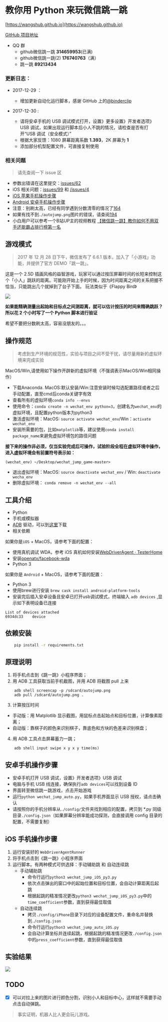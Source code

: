 # 教你用 Python 来玩微信跳一跳

[https://wangshub.github.io](https://wangshub.github.io)

[GitHub 项目地址](https://github.com/wangshub/wechat_jump_game)

* QQ 群
    * github微信跳一跳    **314659953**(已满)
    * github微信跳一跳(2) **176740763**（满）
    * 跳一跳 **89213434**

### **更新日志：**

* 2017-12-29 ：
  * 增加更新自动化运行脚本，感谢 GitHub 上的[@binderclip](https://github.com/binderclip)

* 2017-12-30 :
  * 请将安卓手机的 USB 调试模式打开，设置》更多设置》开发者选项》USB 调试，如果出现运行脚本后小人不跳的情况，请检查是否有打开“USB 调试（安全模式）”
  * 根据大家反馈：1080 屏幕距离系数 **1.393**，2K 屏幕为 **1**
  * 添加部分机型配置文件，可直接复制使用



### 相关问题

> 请先查阅一下 issue 区

- 参数出错请在这里提交：[issues/62](https://github.com/wangshub/wechat_jump_game/issues/62)
- iOS 相关问题：[issues/99](https://github.com/wangshub/wechat_jump_game/issues/99) 和
[/issues/4](https://github.com/wangshub/wechat_jump_game/issues/4)
- [iOS 苹果手机操作步骤](#ios-%E6%89%8B%E6%9C%BA%E6%93%8D%E4%BD%9C%E6%AD%A5%E9%AA%A4)
- [Android 安卓手机操作步骤](#%E5%AE%89%E5%8D%93%E6%89%8B%E6%9C%BA%E6%93%8D%E4%BD%9C%E6%AD%A5%E9%AA%A4)
- 注意：别刷太高，已经有同学遇到分数清零的情况了[164](https://github.com/wangshub/wechat_jump_game/issues/164)
- 如果有找不到`./autojump.png`图片的错误，请查阅[194](https://github.com/wangshub/wechat_jump_game/issues/194)
- 小白用户可以参考一个B站UP主的视频教程 [【微信跳一跳】教你如何不用双手还能霸占排行榜第一名](https://www.bilibili.com/video/av17796840/?redirectFrom=h5)

## 游戏模式

> 2017 年 12 月 28 日下午，微信发布了 6.6.1 版本，加入了「小游戏」功能，并提供了官方 DEMO「跳一跳」。

这是一个 2.5D 插画风格的益智游戏，玩家可以通过按压屏幕时间的长短来控制这个「小人」跳跃的距离。可能刚开始上手的时候，因为时间距离之间的关系把握不恰当，只能跳出几个就掉到了台子下面。
玩法类似于《Flappy Bird》

![](https://ws1.sinaimg.cn/large/c3a916a7gy1fmxe4gnfhnj20hs0a0t8q.jpg)

**如果能精确测量出起始和目标点之间测距离，就可以估计按压的时间来精确跳跃？所以花 2 个小时写了一个 Python 脚本进行验证**

希望不要把分数刷太高，容易没朋友的。。。

## 操作规范
> 考虑到生产环境的规范性，实验与项目之间不受干扰，请尽量用新的虚拟环境来完成实验

MacOS/Win,请使用如下操作开辟新的虚拟环境（不强调表示MacOS/Win相同操作）
- 下载Anaconda. MacOS:默认安装/Win:注意安装时候勾选配置路径或者之后手动配置，直至cmd后conda关键字有效
- 查看所有的虚拟环境`conda info --envs`
- 使用命令：`conda create -n wechat_env python=3`，创建名为`wechat_env`的虚拟环境，且配置python版本为python3
- 激活虚拟环境：MacOS: `source activate wechat_env`/Win：`activate wechat_env`
- 安装所需要的包，比如`matplotlib`等，建议使用`conda install package_name`来避免虚拟环境包的路径问题

**接下来的操作非必须，仅当实验完成后可操作，试验阶段全程在虚拟环境中操作，进入虚拟环境会有前置符号表示如：**
```
(wechat_env) ~/Desktop/wechat_jump_game-master>
```
- 退出虚拟环境：MacOS: `source deactivate wechat_env` / Win: `deactivate wecha_env`
- 删除虚拟环境： `conda remove -n wechat_env --all`


## 工具介绍

- Python
- 手机或模拟器
- [ADB](https://developer.android.com/studio/releases/platform-tools.html) 驱动，可以到[这里](https://adb.clockworkmod.com/)下载
- 相关依赖

如果你是`iOS` + MacOS，请参考下面的配置：
- 使用真机调试 WDA，参考 iOS 真机如何安装[WebDriverAgent · TesterHome](https://testerhome.com/topics/7220)
- 安装[openatx/facebook-wda](https://github.com/openatx/facebook-wda)
- Python 3

如果你是 `Android` + MacOS，请参考下面的配置：
- Python 3
- 使用brew进行安装 `brew cask install android-platform-tools`
- 安装完后插入安卓设备且安卓已打开usb调试模式，终端输入 `adb devices` ,显示如下表明设备已连接
```
List of devices attached
6934dc33	device
```

## 依赖安装

``` bash
    pip install -r requirements.txt
```

## 原理说明

1. 将手机点击到《跳一跳》小程序界面；
2. 用 ADB 工具获取当前手机截图，并用 ADB 将截图 pull 上来

```shell
    adb shell screencap -p /sdcard/autojump.png
    adb pull /sdcard/autojump.png .
```

3. 计算按压时间
  * 手动版：用 Matplotlib 显示截图，用鼠标点击起始点和目标位置，计算像素距离；
  * 自动版：靠棋子的颜色来识别棋子，靠底色和方块的色差来识别棋盘；

4. 用 ADB 工具点击屏幕蓄力一跳；

```shell
    adb shell input swipe x y x y time(ms)
```


## 安卓手机操作步骤

- 安卓手机打开 USB 调试，设置》开发者选项》USB 调试
- 电脑与手机 USB 线连接，确保执行`adb devices`可以找到设备 ID
- 界面转至微信跳一跳游戏，点击开始游戏
- 运行`python wechat_jump_auto.py`，如果手机界面显示 USB 授权，请点击确认
- 请按照你的手机分辨率从`./config/`文件夹找到相应的配置，拷贝到 *.py 同级目录`./config.json`（如果屏幕分辨率能成功探测，会直接调用 config 目录的配置，不需要复制）


## iOS 手机操作步骤

1. 运行安装好的 `WebDriverAgentRunner`
2. 将手机点击到《跳一跳》小程序界面
3. 运行脚本。有两种模式可供选择：手动辅助跳 和 自动连续跳
    * 手动辅助跳
        * 命令行运行`python3 wechat_jump_iOS_py3.py`
        * 依次点击弹出的窗口中的起始位置和目标位置，会自动计算距离后起跳
        * 根据起跳的精准情况更改`python3 wechat_jump_iOS_py3.py`中的`time_coefficient`参数，直到获得最佳取值
    * 自动连续跳
        * 拷贝`./config/iPhone`目录下对应的设备配置文件，重命名并替换到`./config.json`
        * 命令行运行`python3 wechat_jump_auto_iOS.py`
        * 会自动计算坐标并连续起跳，根据起跳的精准情况更改`./config.json` 中的`press_coefficient`参数，直到获得最佳取值

## 实验结果

![](https://ws1.sinaimg.cn/large/c3a916a7gy1fmxel5dkxvj20u01hcmzx.jpg)

## TODO

- [x] 可以对拉上来的图片进行颜色分割，识别小人和目标中心，这样就不需要手动点击自动弹跳。

> 事实证明，机器人比人更会玩儿游戏。

